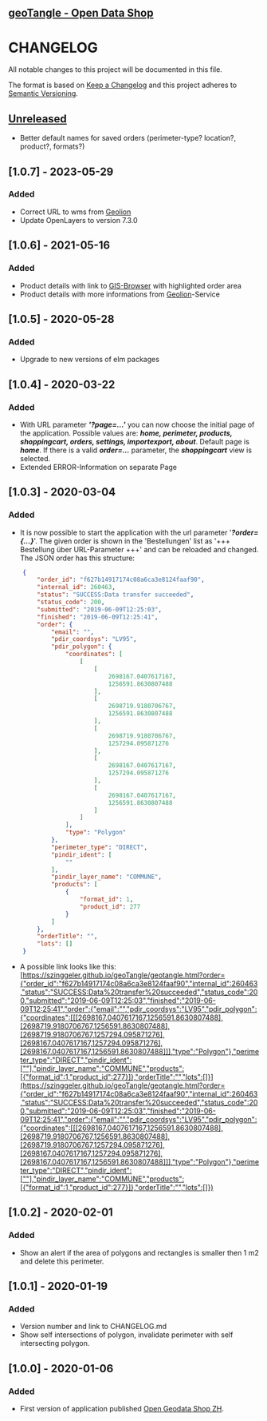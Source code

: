 ## [geoTangle - Open Data Shop](https://szinggeler.github.io/geoTangle/geotangle.html)

# CHANGELOG
All notable changes to this project will be documented in this file.

The format is based on [Keep a Changelog](https://keepachangelog.com/en/1.0.0/)
and this project adheres to [Semantic Versioning](https://semver.org/spec/v2.0.0.html).

## [Unreleased]
- Better default names for saved orders (perimeter-type? location?, product?, formats?)

## [1.0.7] - 2023-05-29
### Added
- Correct URL to wms from [Geolion](https://geolion.zh.ch)
- Update OpenLayers to version 7.3.0

## [1.0.6] - 2021-05-16
### Added
- Product details with link to [GIS-Browser](https://maps.zh.ch) with highlighted order area
- Product details with more informations from [Geolion](https://geolion.zh.ch)-Service

## [1.0.5] - 2020-05-28
### Added
- Upgrade to new versions of elm packages

## [1.0.4] - 2020-03-22
### Added
- With URL parameter **_'?page=...'_** you can now choose the initial page of the application. Possible values are: **_home, perimeter, products, shoppingcart, orders, settings, importexport, about_**. Default page is **_home_**. If there is a valid **_order=..._** parameter, the **_shoppingcart_** view is selected.
- Extended ERROR-Information on separate Page

## [1.0.3] - 2020-03-04
### Added
- It is now possible to start the application with the url parameter '**_?order={...}_**'. The given order is shown in the 'Bestellungen' list as '+++ Bestellung über URL-Parameter +++' and can be reloaded and changed. The JSON order has this structure:

```JSON
    {
        "order_id": "f627b14917174c08a6ca3e8124faaf90",
        "internal_id": 260463,
        "status": "SUCCESS:Data transfer succeeded",
        "status_code": 200,
        "submitted": "2019-06-09T12:25:03",
        "finished": "2019-06-09T12:25:41",
        "order": {
            "email": "",
            "pdir_coordsys": "LV95",
            "pdir_polygon": {
                "coordinates": [
                    [
                        [
                            2698167.0407617167,
                            1256591.8630807488
                        ],
                        [
                            2698719.9180706767,
                            1256591.8630807488
                        ],
                        [
                            2698719.9180706767,
                            1257294.095871276
                        ],
                        [
                            2698167.0407617167,
                            1257294.095871276
                        ],
                        [
                            2698167.0407617167,
                            1256591.8630807488
                        ]
                    ]
                ],
                "type": "Polygon"
            },
            "perimeter_type": "DIRECT",
            "pindir_ident": [
                ""
            ],
            "pindir_layer_name": "COMMUNE",
            "products": [
                {
                    "format_id": 1,
                    "product_id": 277
                }
            ]
        },
        "orderTitle": "",
        "lots": []
    }
```

- A possible link looks like this: [https://szinggeler.github.io/geoTangle/geotangle.html?order={"order_id":"f627b14917174c08a6ca3e8124faaf90","internal_id":260463,"status":"SUCCESS:Data%20transfer%20succeeded","status_code":200,"submitted":"2019-06-09T12:25:03","finished":"2019-06-09T12:25:41","order":{"email":"","pdir_coordsys":"LV95","pdir_polygon":{"coordinates":[[[2698167.0407617167,1256591.8630807488],[2698719.9180706767,1256591.8630807488],[2698719.9180706767,1257294.095871276],[2698167.0407617167,1257294.095871276],[2698167.0407617167,1256591.8630807488]]],"type":"Polygon"},"perimeter_type":"DIRECT","pindir_ident":[""],"pindir_layer_name":"COMMUNE","products":[{"format_id":1,"product_id":277}]},"orderTitle":"","lots":[]}](https://szinggeler.github.io/geoTangle/geotangle.html?order={"order_id":"f627b14917174c08a6ca3e8124faaf90","internal_id":260463,"status":"SUCCESS:Data%20transfer%20succeeded","status_code":200,"submitted":"2019-06-09T12:25:03","finished":"2019-06-09T12:25:41","order":{"email":"","pdir_coordsys":"LV95","pdir_polygon":{"coordinates":[[[2698167.0407617167,1256591.8630807488],[2698719.9180706767,1256591.8630807488],[2698719.9180706767,1257294.095871276],[2698167.0407617167,1257294.095871276],[2698167.0407617167,1256591.8630807488]]],"type":"Polygon"},"perimeter_type":"DIRECT","pindir_ident":[""],"pindir_layer_name":"COMMUNE","products":[{"format_id":1,"product_id":277}]},"orderTitle":"","lots":[]})

## [1.0.2] - 2020-02-01
### Added
- Show an alert if the area of polygons and rectangles is smaller then 1 m2 and delete this perimeter.

## [1.0.1] - 2020-01-19
### Added
- Version number and link to CHANGELOG.md
- Show self intersections of polygon, invalidate perimeter with self intersecting polygon.

## [1.0.0] - 2020-01-06
### Added
- First version of application published [Open Geodata Shop ZH](https://szinggeler.github.io/geoTangle/geotangle.html).


[Unreleased]: Added-Changed-Deprecated-Removed-Fixed-Security

